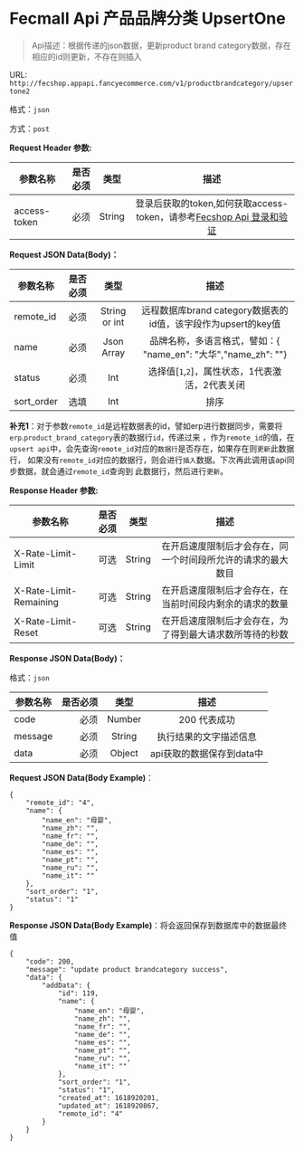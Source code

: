 Fecmall Api 产品品牌分类 UpsertOne
=============


> Api描述：根据传递的json数据，更新product brand category数据，存在相应的id则更新，不存在则插入



URL: `http://fecshop.appapi.fancyecommerce.com/v1/productbrandcategory/upsertone2`

格式：`json`

方式：`post`

**Request Header 参数:**


| 参数名称        | 是否必须    |  类型       |  描述     |
| ----------------| -----:      | :----:      |:----:     |
| access-token    | 必须        |   String    | 登录后获取的token,如何获取access-token，请参考[Fecshop Api 登录和验证](fecshop-api-login-and-verification.md)|


**Request JSON Data(Body)：**

| 参数名称        | 是否必须    |  类型       |  描述     |
| ----------------| -----:      | :----:      |:----:     |
| remote_id           | 必须          |   String or int    | 远程数据库brand category数据表的id值，该字段作为upsert的key值   |
| name           | 必须        |   Json Array    | 品牌名称，多语言格式，譬如：{ "name_en": "大华","name_zh": ""}       |
| status   | 必须        |   Int    | 选择值[`1`,`2`]，属性状态，1代表激活，2代表关闭|
| sort_order   | 选填        |   Int    | 排序  |

**补充1**：对于参数`remote_id`是远程数据表的id，譬如erp进行数据同步，需要将`erp`.`product_brand_category`表的数据行`id`，传递过来
，作为`remote_id`的值，在`upsert api`中，会先查询`remote_id`对应的`数据行`是否存在，如果存在则`更新`此数据行，
如果没有`remote_id`对应的数据行，则会进行`插入`数据。下次再此调用该api同步数据，就会通过`remote_id`查询到
此数据行，然后进行`更新`。


**Response Header 参数:**


| 参数名称                    | 是否必须    |  类型       |  描述     |
| ----------------------------| -----:      | :----:      |:----:     |
| X-Rate-Limit-Limit          | 可选        |   String    | 在开启速度限制后才会存在，同一个时间段所允许的请求的最大数目|
| X-Rate-Limit-Remaining      | 可选        |   String    | 在开启速度限制后才会存在，在当前时间段内剩余的请求的数量|
| X-Rate-Limit-Reset          | 可选        |   String    | 在开启速度限制后才会存在，为了得到最大请求数所等待的秒数|



**Response JSON Data(Body)：**

格式：`json`

| 参数名称        | 是否必须    |  类型       |  描述        |
| ----------------| -----:      | :----:      |:----:        | 
| code            | 必须        |   Number    | 200 代表成功 |
| message         | 必须        |   String    | 执行结果的文字描述信息  |
| data            | 必须        |   Object    | api获取的数据保存到data中  |





**Request JSON Data(Body Example)**：

```
{
    "remote_id": "4",
    "name": {
        "name_en": "母婴",
        "name_zh": "",
        "name_fr": "",
        "name_de": "",
        "name_es": "",
        "name_pt": "",
        "name_ru": "",
        "name_it": ""
    },
    "sort_order": "1",
    "status": "1"
}
```


**Response JSON Data(Body Example)**：将会返回保存到数据库中的数据最终值

```
{
    "code": 200,
    "message": "update product brandcategory success",
    "data": {
        "addData": {
            "id": 119,
            "name": {
                "name_en": "母婴",
                "name_zh": "",
                "name_fr": "",
                "name_de": "",
                "name_es": "",
                "name_pt": "",
                "name_ru": "",
                "name_it": ""
            },
            "sort_order": "1",
            "status": "1",
            "created_at": 1618920201,
            "updated_at": 1618920867,
            "remote_id": "4"
        }
    }
}
```
































































































